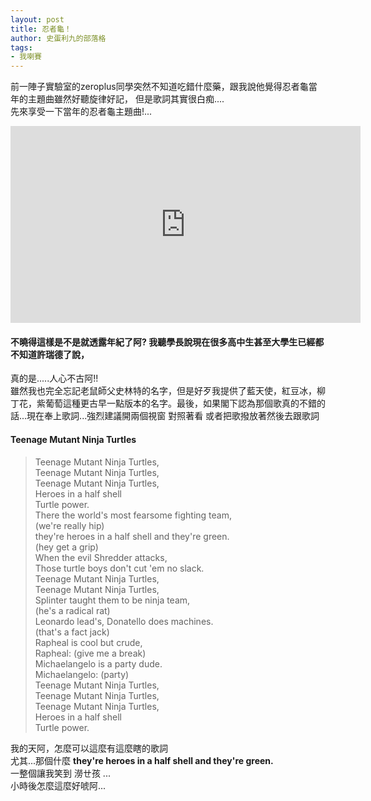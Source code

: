 ```yaml
---
layout: post
title: 忍者龜！
author: 史蛋利九的部落格
tags:
- 我喇賽
---
```

前一陣子實驗室的zeroplus同學突然不知道吃錯什麼藥，跟我說他覺得忍者龜當年的主題曲雖然好聽旋律好記，
但是歌詞其實很白痴....  
先來享受一下當年的忍者龜主題曲!...  
<iframe width="560" height="315" src="https://www.youtube.com/embed/bojx9BDpJks" frameborder="0" allow="accelerometer; autoplay; encrypted-media; gyroscope; picture-in-picture" allowfullscreen></iframe>

#### 不曉得這樣是不是就透露年紀了阿? 我聽學長說現在很多高中生甚至大學生已經都不知道許瑞德了說，
真的是.....人心不古阿!!  
雖然我也完全忘記老鼠師父史林特的名字，但是好歹我提供了藍天使，紅豆冰，柳丁花，紫葡萄這種更古早一點版本的名字。最後，如果閣下認為那個歌真的不錯的話...現在奉上歌詞...強烈建議開兩個視窗 對照著看 或者把歌撥放著然後去跟歌詞  
#### Teenage Mutant Ninja Turtles
> Teenage Mutant Ninja Turtles,  
> Teenage Mutant Ninja Turtles,  
> Teenage Mutant Ninja Turtles,  
> Heroes in a half shell  
> Turtle power.  
> There the world's most fearsome fighting team,  
> (we're really hip)  
> they're heroes in a half shell and they're green.  
> (hey get a grip)  
> When the evil Shredder attacks,  
> Those turtle boys don't cut 'em no slack.  
> Teenage Mutant Ninja Turtles,  
> Teenage Mutant Ninja Turtles,  
> Splinter taught them to be ninja team,  
> (he's a radical rat)  
> Leonardo lead's, Donatello does machines.  
> (that's a fact jack)  
> Rapheal is cool but crude,  
> Rapheal: (give me a break)  
> Michaelangelo is a party dude.  
> Michaelangelo: (party)  
> Teenage Mutant Ninja Turtles,  
> Teenage Mutant Ninja Turtles,  
> Teenage Mutant Ninja Turtles,  
> Heroes in a half shell  
> Turtle power.  

我的天阿，怎麼可以這麼有這麼瞎的歌詞  
尤其...那個什麼 **they're heroes in a half shell and they're green.**  
一整個讓我笑到 澇ㄝ孩 ...  
小時後怎麼這麼好唬阿... 

